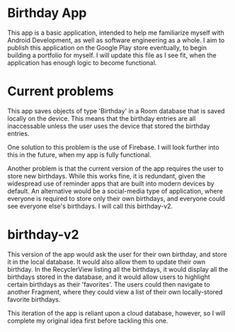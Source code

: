 # Birthday App

This app is a basic application, intended to help me familiarize myself with Android Development, as well as software engineering
as a whole. I aim to publish this application on the Google Play store eventually, to begin building a portfolio for myself. I will
update this file as I see fit, when the application has enough logic to become functional.

# Current problems

This app saves objects of type 'Birthday' in a Room database that is saved locally on the device. This means that the birthday entries are all inaccessable unless the user uses the device that stored the birthday entries. 

One solution to this problem is the use of Firebase. I will look further into this in the future, when my app is fully functional.

Another problem is that the current version of the app requires the user to store new birthdays. While this works fine, it is redundant, given the widespread use of reminder apps that are built into modern devices by default. An alternative would be a social-media type of application, where everyone is required to store only their own birthdays, and everyone could see everyone else's birthdays. I will call this birthday-v2.

# birthday-v2

This version of the app would ask the user for their own birthday, and store it in the local database. It would also allow them to update their own birthday. In the RecyclerView listing all the birthdays, it would display all the birthdays stored in the database, and it would allow users to highlight certain birthdays as their 'favorites'. The users could then navigate to another Fragment, where they could view a list of their own locally-stored favorite birthdays. 

This iteration of the app is reliant upon a cloud database, however, so I will complete my original idea first before tackling this one.
